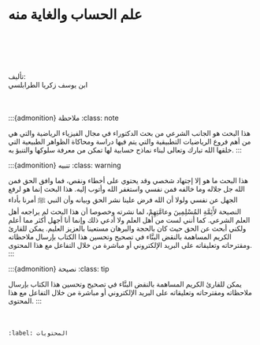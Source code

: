 # علم الحساب والغاية منه

<div class="center">

<div style="margin-top: 100px;"></div

<h5>
تأليف:
<br>
ابن يوسف زكريا الطرابلسي
<br>
<!-- <br>
تاريخ بداية البحث:
<br>
يوم الجمعة 15 ذي الحجة، 1445 الموافق 21.06.2024.
<br>
<br>
تاريخ نهاية البحث:
<br>
 لم ينتهي بعد. -->
</h4>

</div>

<div style="margin-top: 50px;"></div>

:::{admonition} ملاحظة
:class: note

هذا البحث هو الجانب الشرعي من بحث الدكتوراء في مجال الفيزياء الرياضية والتي هي من أهم فروع الرياضيات التطبيقية والتي يتم فيها دراسة ومحاكاة الظواهر الطبيعية التي خلقها الله تبارك وتعالى لبناء نماذج حسابية لها تمكن من معرفة سلوكها والتنبؤ به.
:::

:::{admonition} تنبيه
:class: warning

هذا البحث ما هو إلا إجتهاد شخصي وقد يحتوي على أخطاء ونقص، فما وافق الحق
فمن الله جل جلاله وما خالفه فمن نفسي واستغفر الله وأتوب إليه. هذا البحث
إنما هو لرفع الجهل عن نفسي ولولا أن الله فرض علينا نشر الحق وبيانه وأن
النبي ﷺ أمرنا بأداء النصيحة لأَئِمَّةِ المُسْلِمِينَ وعامَّتِهِمْ، لما نشرته وخصوصا أن
هذا البحث لم يراجعه أهل العلم الشرعي. كما أنني لست من أهل العلم ولا أدعي ذلك
وإنما أنا أجهل أكثر مما أعلم ولكني أبحث عن الحق حيث كان بالحجة والبرهان مستعينا بالعزيز العليم.
يمكن للقارئ الكريم المساهمة بالنقض البنَّاء في تصحيح وتحسين هذا الكتاب
بإرسال ملاحظاته ومقترحاته وتعليقاته على البريد الإلكتروني أو مباشرة من خلال التفاعل مع هذا المحتوى.
:::

:::{admonition} نصيحة
:class: tip

يمكن للقارئ الكريم المساهمة بالنقض البنَّاء في تصحيح وتحسين هذا الكتاب
بإرسال ملاحظاته ومقترحاته وتعليقاته على البريد الإلكتروني أو مباشرة من خلال التفاعل مع هذا المحتوى.
:::

<div style="margin-top: 50px;"></div>

```{tableofcontents}
:label: المحتويات
```
